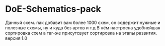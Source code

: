 # DoE-Schematics-pack
Данный схем. пак добавит вам более 1000 схем, он содержит нужные и полезные схемы, ну и куда без артов и т.д В нём настроена удобнейшая сортировка схем а таг-же присутсвует сортировка на этапы развития.
версия 1.0
